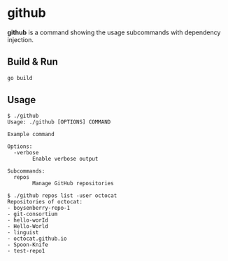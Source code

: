 # github

**github** is a command showing the usage subcommands with dependency injection.

## Build & Run

```sh
go build
```

## Usage

```
$ ./github
Usage: ./github [OPTIONS] COMMAND

Example command

Options:
  -verbose
        Enable verbose output

Subcommands:
  repos
        Manage GitHub repositories
```

```
$ ./github repos list -user octocat
Repositories of octocat:
- boysenberry-repo-1
- git-consortium
- hello-worId
- Hello-World
- linguist
- octocat.github.io
- Spoon-Knife
- test-repo1
```
